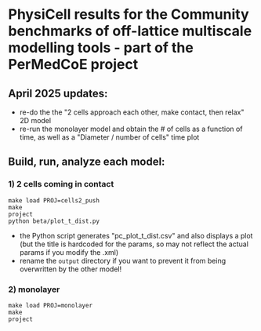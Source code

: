 # PhysiCell results for the Community benchmarks of off-lattice multiscale modelling tools - part of the PerMedCoE project

## April 2025 updates: 

* re-do the the "2 cells approach each other, make contact, then relax" 2D model
* re-run the monolayer model and obtain the # of cells as a function of time, as well as a "Diameter / number of cells" time plot

## Build, run, analyze each model:

### 1) 2 cells coming in contact
```
make load PROJ=cells2_push
make
project
python beta/plot_t_dist.py
```
* the Python script generates "pc_plot_t_dist.csv" and also displays a plot (but the title is hardcoded for the params, so may not reflect the actual params if you modify the .xml)
* rename the `output` directory if you want to prevent it from being overwritten by the other model!

### 2) monolayer
```
make load PROJ=monolayer
make
project
```
